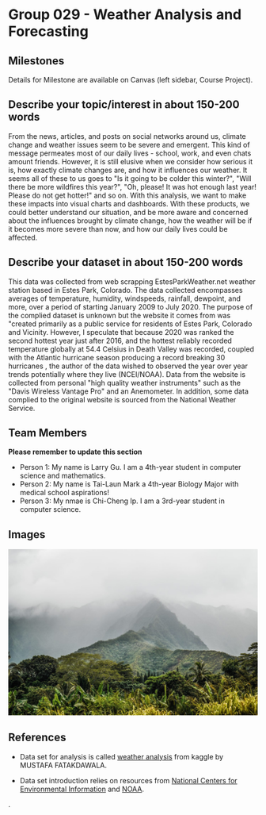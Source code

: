 # Group 029 - Weather Analysis and Forecasting

## Milestones

Details for Milestone are available on Canvas (left sidebar, Course Project).

## Describe your topic/interest in about 150-200 words

From the news, articles, and posts on social networks around us, climate change and weather issues seem to be severe and emergent. This kind of message permeates most of our daily lives - school, work, and even chats amount friends. However, it is still elusive when we consider how serious it is, how exactly climate changes are, and how it influences our weather. It seems all of these to us goes to "Is it going to be colder this winter?", "Will there be more wildfires this year?", "Oh, please! It was hot enough last year! Please do not get hotter!" and so on. 
With this analysis, we want to make these impacts into visual charts and dashboards. With these products, we could better understand our situation, and be more aware and concerned about the influences brought by climate change, how the weather will be if it becomes more severe than now, and how our daily lives could be affected.  

## Describe your dataset in about 150-200 words

This data was collected from web scrapping EstesParkWeather.net weather station based in Estes Park, Colorado. The data collected encompasses averages of temperature, humidity, windspeeds, rainfall, dewpoint, and more, over a period of starting January 2009 to July 2020. The purpose of the complied dataset is unknown but the website it comes from was "created primarily as a public service for residents of Estes Park, Colorado and Vicinity. However, I speculate that because 2020 was ranked the second hottest year just after 2016, and the hottest reliably recorded temperature globally at 54.4 Celsius in Death Valley was recorded, coupled with the Atlantic hurricane season producing a record breaking 30 hurricanes , the author of the data wished to observed the year over year trends potentially where they live (NCEI/NOAA). Data from the website is collected from personal "high quality weather instruments" such as the "Davis Wireless Vantage Pro" and an Anemometer. In addition, some data complied to the original website is sourced from the National Weather Service.


## Team Members

**Please remember to update this section**

- Person 1: My name is Larry Gu. I am a 4th-year student in computer science and mathematics.
- Person 2: My name is Tai-Laun Mark a 4th-year Biology Major with medical school aspirations!
- Person 3: My nmae is Chi-Cheng Ip. I am a 3rd-year student in computer science.

## Images

<img src ="images/monika-murren-n.jpg" width="1000px">

## References

- Data set for analysis is called [weather analysis](https://www.kaggle.com/datasets/mastmustu/weather-analysis) from kaggle by MUSTAFA FATAKDAWALA.

- Data set introduction relies on resources from [National Centers for Environmental Information](https://www.ncei.noaa.gov/access/monitoring/monthly-report/global/200813) and [NOAA](https://www.noaa.gov/news/2020-was-earth-s-2nd-hottest-year-just-behind-2016#:~:text=It's%20official%3A%202020%20ranks%20as,an%20analysis%20by%20NOAA%20scientists).

.
